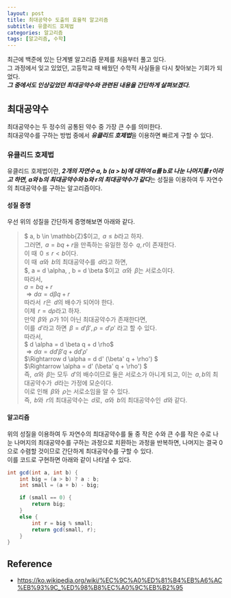 ```yaml
---
layout: post
title: 최대공약수 도출의 효율적 알고리즘
subtitle: 유클리드 호제법
categories: 알고리즘
tags: [알고리즘, 수학]
---
```


최근에 백준에 있는 단계별 알고리즘 문제를 처음부터 풀고 있다.  
그 과정에서 잊고 있었던, 고등학교 때 배웠던 수학적 사실들을 다시 찾아보는 기회가 되었다.  
***그 중에서도 인상깊었던 최대공약수와 관련된 내용을 간단하게 살펴보겠다.***

## 최대공약수
최대공약수는 두 정수의 공통된 약수 중 가장 큰 수를 의미한다.  
최대공약수를 구하는 방법 중에서 ***유클리드 호제법***을 이용하면 빠르게 구할 수 있다.
### 유클리드 호제법  
유클리드 호제법이란, ***2개의 자연수 a, b (a > b)에 대하여 a를 b로 나눈 나머지를 r이라고 하면, a와 b의 최대공약수와 b와 r의 최대공약수가 같다***는 성질을 이용하여 두 자연수의 최대공약수를 구하는 알고리즘이다.  
#### 성질 증명
우선 위의 성질을 간단하게 증명해보면 아래와 같다.  
> $  a, b \in \mathbb{Z}$이고,
> $\, a \le {b}$라고 하자.  
> 그러면, $\, a = bq + r$을 만족하는 유일한 정수 $\, q, r$이 존재한다.  
> 이 때 $\, 0 \le r < b$이다.  
> 이 때 $\,a$와 $\,b$의 최대공약수를 $\,d$라고 하면,  
> $\, a = d \alpha, \, b = d \beta $이고 $\, \alpha$와 $\,\beta$는 서로소이다.  
> 따라서,  
> $a = bq + r$  
> $\Rightarrow d \alpha = d \beta q + r$  
> 따라서 $\,r$은 $\,d$의 배수가 되어야 한다.  
> 이제 $\,r = d \rho$라고 하자.  
> 만약 $\, \beta$와 $\, \rho$가 1이 아닌 최대공약수가 존재한다면,  
> 이를 $\,d'$라고 하면 $\, \beta = d' \beta' ,\, \rho = d' \rho'$ 라고 할 수 있다.  
> 따라서,  
> $ d \alpha = d \beta q + d \rho$  
> $\Rightarrow d \alpha = d d' \beta' q + d d' \rho'$  
> $\Rightarrow d \alpha = d d' (\beta' q + \rho') $  
> $\Rightarrow \alpha = d' (\beta' q + \rho') $  
> 즉, $\,\alpha$와 $\,\beta$는 모두 $\, d'$의 배수이므로 둘은 서로소가 아니게 되고, 이는  $\,a, b$의 최대공약수가 $\,d$라는 가정에 모순이다.  
> 이로 인해 $\, \beta$와 $\, \rho$는 서로소임을 알 수 있다.  
> 즉, $\, b$와 $\, r$의 최대공약수는 $\, d$로, $\, a$와 $\, b$의 최대공약수인 $\, d$와 같다.  

#### 알고리즘
위의 성질을 이용하여 두 자연수의 최대공약수를 둘 중 작은 수와 큰 수를 작은 수로 나눈 나머지의 최대공약수를 구하는 과정으로 치환하는 과정을 반복하면, 나머지는 결국 0으로 수렴할 것이므로 간단하게 최대공약수를 구할 수 있다.  
이를 코드로 구현하면 아래와 같이 나타낼 수 있다.  

```java
int gcd(int a, int b) {
    int big = (a > b) ? a : b;
    int small = (a + b) - big;

    if (small == 0) {
        return big;
    }
    else {
        int r = big % small;
        return gcd(small, r);
    }
}
```

## Reference
* <https://ko.wikipedia.org/wiki/%EC%9C%A0%ED%81%B4%EB%A6%AC%EB%93%9C_%ED%98%B8%EC%A0%9C%EB%B2%95>